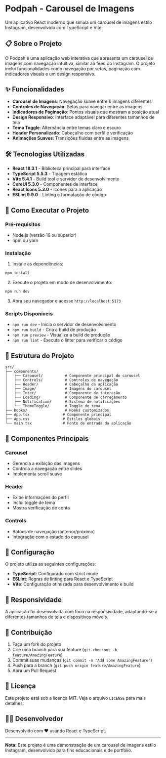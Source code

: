 # Podpah - Carousel de Imagens

Um aplicativo React moderno que simula um carousel de imagens estilo Instagram, desenvolvido com TypeScript e Vite.

## 📋 Sobre o Projeto

O Podpah é uma aplicação web interativa que apresenta um carousel de imagens com navegação intuitiva, similar ao feed do Instagram. O projeto inclui funcionalidades como navegação por setas, paginação com indicadores visuais e um design responsivo.

## ✨ Funcionalidades

- **Carousel de Imagens**: Navegação suave entre 6 imagens diferentes
- **Controles de Navegação**: Setas para navegar entre as imagens
- **Indicadores de Paginação**: Pontos visuais que mostram a posição atual
- **Design Responsivo**: Interface adaptável para diferentes tamanhos de tela
- **Tema Toggle**: Alternância entre temas claro e escuro
- **Header Personalizado**: Cabeçalho com perfil e verificação
- **Animações Suaves**: Transições fluidas entre as imagens

## 🛠️ Tecnologias Utilizadas

- **React 18.3.1** - Biblioteca principal para interface
- **TypeScript 5.5.3** - Tipagem estática
- **Vite 5.4.1** - Build tool e servidor de desenvolvimento
- **CoreUI 5.3.0** - Componentes de interface
- **React Icons 5.3.0** - Ícones para a aplicação
- **ESLint 9.9.0** - Linting e formatação de código

## 🚀 Como Executar o Projeto

### Pré-requisitos

- Node.js (versão 16 ou superior)
- npm ou yarn

### Instalação

1. Instale as dependências:
```bash
npm install
```

2. Execute o projeto em modo de desenvolvimento:
```bash
npm run dev
```

3. Abra seu navegador e acesse `http://localhost:5173`

### Scripts Disponíveis

- `npm run dev` - Inicia o servidor de desenvolvimento
- `npm run build` - Cria a build de produção
- `npm run preview` - Visualiza a build de produção
- `npm run lint` - Executa o linter para verificar o código

## 📁 Estrutura do Projeto

```
src/
├── components/
│   ├── Carousel/          # Componente principal do carousel
│   ├── Controls/          # Controles de navegação
│   ├── Header/            # Cabeçalho da aplicação
│   ├── Image/             # Imagens do carousel
│   ├── Inter/             # Componente de interação
│   ├── Loading/           # Componente de carregamento
│   ├── Notification/      # Sistema de notificações
│   └── ThemeToggle/       # Toggle de tema
├── hooks/                 # Hooks customizados
├── App.tsx               # Componente principal
├── App.css               # Estilos globais
└── main.tsx              # Ponto de entrada da aplicação
```

## 🎨 Componentes Principais

### Carousel
- Gerencia a exibição das imagens
- Controla a navegação entre slides
- Implementa scroll suave

### Header
- Exibe informações do perfil
- Inclui toggle de tema
- Mostra verificação de conta

### Controls
- Botões de navegação (anterior/próximo)
- Integração com o estado do carousel

## 🔧 Configuração

O projeto utiliza as seguintes configurações:

- **TypeScript**: Configurado com strict mode
- **ESLint**: Regras de linting para React e TypeScript
- **Vite**: Configuração otimizada para desenvolvimento e build

## 📱 Responsividade

A aplicação foi desenvolvida com foco na responsividade, adaptando-se a diferentes tamanhos de tela e dispositivos móveis.

## 🤝 Contribuição

1. Faça um fork do projeto
2. Crie uma branch para sua feature (`git checkout -b feature/AmazingFeature`)
3. Commit suas mudanças (`git commit -m 'Add some AmazingFeature'`)
4. Push para a branch (`git push origin feature/AmazingFeature`)
5. Abra um Pull Request

## 📄 Licença

Este projeto está sob a licença MIT. Veja o arquivo `LICENSE` para mais detalhes.

## 👨‍💻 Desenvolvedor

Desenvolvido com ❤️ usando React e TypeScript.

---

**Nota**: Este projeto é uma demonstração de um carousel de imagens estilo Instagram, desenvolvido para fins educacionais e de portfólio.
